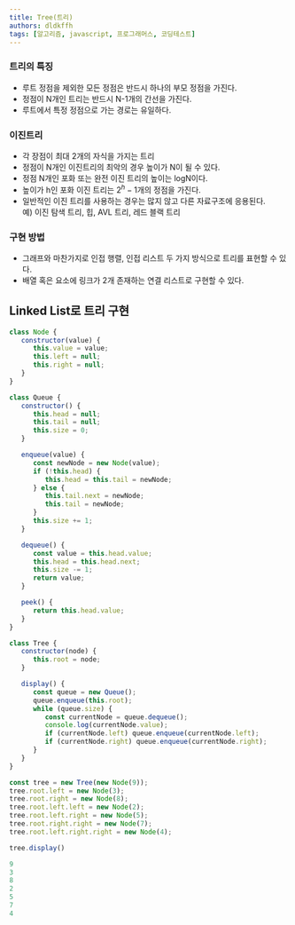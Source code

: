 ```yaml
---
title: Tree(트리)
authors: dldkffh
tags: [알고리즘, javascript, 프로그래머스, 코딩테스트]
---
```


### 트리의 특징

- 루트 정점을 제외한 모든 정점은 반드시 하나의 부모 정점을 가진다.
- 정점이 N개인 트리는 반드시 N-1개의 간선을 가진다. 
- 루트에서 특정 정점으로 가는 경로는 유일하다.

<!--truncate-->

### 이진트리

- 각 장점이 최대 2개의 자식을 가지는 트리
- 정점이 N개인 이진트리의 최악의 경우 높이가 N이 될 수 있다.
- 정점 N개인 포화 또는 완전 이진 트리의 높이는 logN이다.
- 높이가 h인 포화 이진 트리는 $2^h - 1$개의 정점을 가진다.
- 일반적인 이진 트리를 사용하는 경우는 많지 않고 다른 자료구조에 응용된다.  
    예) 이진 탐색 트리, 힙, AVL 트리, 레드 블랙 트리

### 구현 방법

- 그래프와 마찬가지로 인접 행렬, 인접 리스트 두 가지 방식으로 트리를 표현할 수 있다.
- 배열 혹은 요소에 링크가 2개 존재하는 연결 리스트로 구현할 수 있다.


## Linked List로 트리 구현

```javascript showLineNumbers title="javascript"
class Node {
   constructor(value) {
      this.value = value;
      this.left = null;
      this.right = null;
   }
}

class Queue {
   constructor() {
      this.head = null;
      this.tail = null;
      this.size = 0;
   }

   enqueue(value) {
      const newNode = new Node(value);
      if (!this.head) {
         this.head = this.tail = newNode;
      } else {
         this.tail.next = newNode;
         this.tail = newNode;
      }
      this.size += 1;
   }

   dequeue() {
      const value = this.head.value;
      this.head = this.head.next;
      this.size -= 1;
      return value;
   }

   peek() {
      return this.head.value;
   }
}

class Tree {
   constructor(node) {
      this.root = node;
   }

   display() {
      const queue = new Queue();
      queue.enqueue(this.root);
      while (queue.size) {
         const currentNode = queue.dequeue();
         console.log(currentNode.value);
         if (currentNode.left) queue.enqueue(currentNode.left);
         if (currentNode.right) queue.enqueue(currentNode.right);
      }
   }
}

const tree = new Tree(new Node(9));
tree.root.left = new Node(3);
tree.root.right = new Node(8);
tree.root.left.left = new Node(2);
tree.root.left.right = new Node(5);
tree.root.right.right = new Node(7);
tree.root.left.right.right = new Node(4);

tree.display()
```

```powershell title="powershell"
9
3
8
2
5
7
4
```